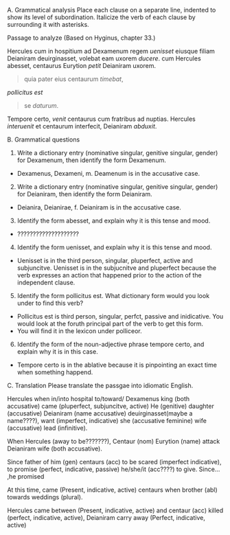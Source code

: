 A. Grammatical analysis
Place each clause on a separate line, indented to show its level of subordination. 
Italicize the verb of each clause by surrounding it with asterisks. 

Passage to analyze
(Based on Hyginus, chapter 33.)

Hercules cum in hospitium ad Dexamenum regem *uenisset* eiusque filiam Deianiram deuirginasset, volebat eam uxorem *ducere*. 
cum Hercules abesset, centaurus Eurytion *petit* Deianiram uxorem. 

>quia pater eius centaurum *timebat*, 

*pollicitus est* 

>se *daturum*.


Tempore certo, *venit* centaurus cum fratribus ad nuptias.
Hercules *interuenit* et centaurum interfecit, Deianiram *abduxit*.


B. Grammatical questions
1. Write a dictionary entry (nominative singular, genitive singular, gender) for Dexamenum, then identify the form Dexamenum.
  - Dexamenus, Dexameni, m. Deamenum is in the accusative case.
2. Write a dictionary entry (nominative singular, genitive singular, gender) for Deianiram, then identify the form Deianiram.
  - Deianira, Deianirae, f. Deianiram is in the accusative case.
3. Identify the form abesset, and explain why it is this tense and mood.
  - ????????????????????
4. Identify the form uenisset, and explain why it is this tense and mood.
  - Uenisset is in the third person, singular, pluperfect, active and subjuncitve. Uenisset is in the subjucnitve and pluperfect because the verb expresses an action that happened prior to the action of the independent clause. 
5. Identify the form pollicitus est. What dictionary form would you look under to find this verb?
  - Pollicitus est is third person, singular, perfct, passive and inidicative. You would look at the foruth principal part of the verb to get this form.
  - You will find it in the lexicon under polliceor.
6. Identify the form of the noun-adjective phrase tempore certo, and explain why it is in this case.
  - Tempore certo is in the ablative because it is pinpointing an exact time when something happend.


C. Translation
Please translate the passgae into idiomatic English.

Hercules when in/into hospital to/toward/ Dexamenus king (both accusative) came (pluperfect, subjuncitve, active) He (genitive) daughter (accusative) Deianiram (name accusative) deuirginasset(maybe a name????), want (imperfect, indicative) she (accusative feminine) wife (accusative) lead (infinitive).

When Hercules (away to be???????), Centaur (nom) Eurytion (name) attack Deianiram wife (both accusative).

Since father of him (gen) centaurs (acc) to be scared (imperfect indicative), to promise (perfect, indicative, passive) he/she/it (acc????) to give.
Since... ,he promised 

At this time, came (Present, indicative, active) centaurs when brother (abl) towards weddings (plural).

Hercules came between (Present, indicative, active) and centaur (acc) killed (perfect, indicative, active), Deianiram carry away (Perfect, indicative, active)

